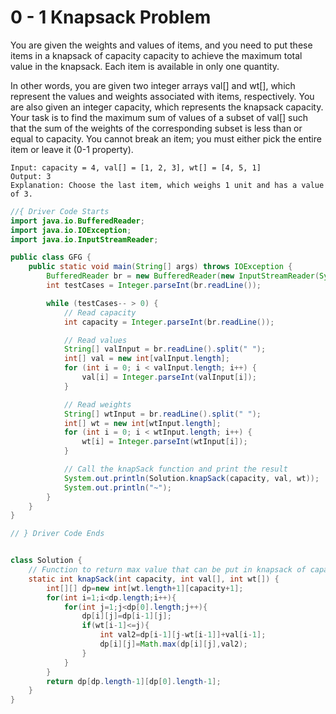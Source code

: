 # 0 - 1 Knapsack Problem

You are given the weights and values of items, and you need to put these items in a knapsack of capacity capacity to achieve the maximum total value in the knapsack. Each item is available in only one quantity.

In other words, you are given two integer arrays val[] and wt[], which represent the values and weights associated with items, respectively. You are also given an integer capacity, which represents the knapsack capacity. Your task is to find the maximum sum of values of a subset of val[] such that the sum of the weights of the corresponding subset is less than or equal to capacity. You cannot break an item; you must either pick the entire item or leave it (0-1 property).

```
Input: capacity = 4, val[] = [1, 2, 3], wt[] = [4, 5, 1]
Output: 3
Explanation: Choose the last item, which weighs 1 unit and has a value of 3.
```

```java
//{ Driver Code Starts
import java.io.BufferedReader;
import java.io.IOException;
import java.io.InputStreamReader;

public class GFG {
    public static void main(String[] args) throws IOException {
        BufferedReader br = new BufferedReader(new InputStreamReader(System.in));
        int testCases = Integer.parseInt(br.readLine());

        while (testCases-- > 0) {
            // Read capacity
            int capacity = Integer.parseInt(br.readLine());

            // Read values
            String[] valInput = br.readLine().split(" ");
            int[] val = new int[valInput.length];
            for (int i = 0; i < valInput.length; i++) {
                val[i] = Integer.parseInt(valInput[i]);
            }

            // Read weights
            String[] wtInput = br.readLine().split(" ");
            int[] wt = new int[wtInput.length];
            for (int i = 0; i < wtInput.length; i++) {
                wt[i] = Integer.parseInt(wtInput[i]);
            }

            // Call the knapSack function and print the result
            System.out.println(Solution.knapSack(capacity, val, wt));
            System.out.println("~");
        }
    }
}

// } Driver Code Ends


class Solution {
    // Function to return max value that can be put in knapsack of capacity.
    static int knapSack(int capacity, int val[], int wt[]) {
        int[][] dp=new int[wt.length+1][capacity+1];
        for(int i=1;i<dp.length;i++){
            for(int j=1;j<dp[0].length;j++){
                dp[i][j]=dp[i-1][j];
                if(wt[i-1]<=j){
                    int val2=dp[i-1][j-wt[i-1]]+val[i-1];
                    dp[i][j]=Math.max(dp[i][j],val2);
                }
            }
        }
        return dp[dp.length-1][dp[0].length-1];
    }
}

```
